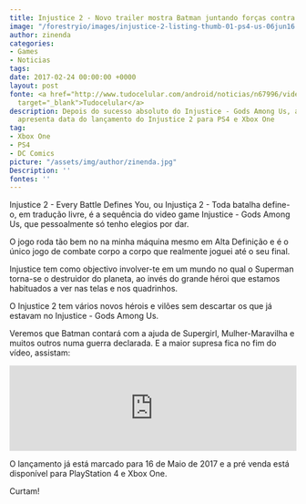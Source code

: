 ```yaml
---
title: Injustice 2 - Novo trailer mostra Batman juntando forças contra Superman
image: "/forestryio/images/injustice-2-listing-thumb-01-ps4-us-06jun16.png"
author: zinenda
categories:
- Games
- Noticias
tags: 
date: 2017-02-24 00:00:00 +0000
layout: post
fonte: <a href="http://www.tudocelular.com/android/noticias/n67996/videochamadas-no-android-via-booyah-app.html"
  target="_blank">Tudocelular</a>
description: Depois do sucesso absoluto do Injustice - Gods Among Us, a DC Comics
  apresenta data do lançamento do Injustice 2 para PS4 e Xbox One
tag:
- Xbox One
- PS4
- DC Comics
picture: "/assets/img/author/zinenda.jpg"
Description: ''
fontes: ''
---
```

Injustice 2 - Every Battle Defines You, ou Injustiça 2 - Toda batalha define-o, em tradução livre, é a sequência do video game Injustice - Gods Among Us, que pessoalmente só tenho elegios por dar.

O jogo roda tão bem no na minha máquina mesmo em Alta Definição e é o único jogo de combate corpo a corpo que realmente joguei até o seu final.

Injustice tem como objectivo involver-te em um mundo no qual o Superman torna-se o destruidor do planeta, ao invés do grande héroi que estamos habituados a ver nas telas e nos quadrinhos.

O Injustice 2 tem vários novos hérois e vilões sem descartar os que já estavam no Injustice - Gods Among Us.

Veremos que Batman contará com a ajuda de Supergirl, Mulher-Maravilha e muitos outros numa guerra declarada. E a maior supresa fica no fim do vídeo, assistam:

<div class="video-container">

<iframe width="100%" height="auto" src="https://www.youtube.com/embed/XTeb6WLGIl8" frameborder="0" allowfullscreen="">&amp;lt;/div&amp;gt;</iframe>

</div>

O lançamento já está marcado para 16 de Maio de 2017 e a pré venda está disponível para PlayStation 4 e Xbox One.

Curtam!